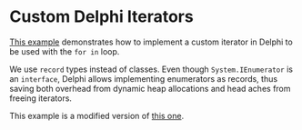 Custom Delphi Iterators
=======================

[This example](DelphiCustomIterators.dpr) demonstrates how to implement a
custom iterator in Delphi to be used with the `for in` loop.

We use `record` types instead of classes. Even though `System.IEnumerator` is
an `interface`, Delphi allows implementing enumerators as records, thus saving
both overhead from dynamic heap allocations and head aches from
freeing iterators.

This example is a modified version of [this
one](https://www.thedelphigeek.com/2007/03/fun-with-enumerators-part-6-generators.html).
